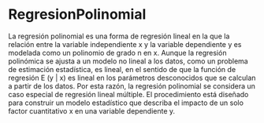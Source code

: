 # RegresionPolinomial

La regresión polinomial es una forma de regresión lineal en la que la relación entre la variable independiente x y la variable dependiente y es modelada como un polinomio de grado n en x. Aunque la regresión polinómica se ajusta a un modelo no lineal a los datos, como un problema de estimación estadística, es lineal, en el sentido de que la función de regresión E (y | x) es lineal en los parámetros desconocidos que se calculan a partir de los datos. Por esta razón, la regresión polinomial se considera un caso especial de regresión lineal múltiple. El procedimiento está diseñado para construir un modelo estadístico que describa el impacto de un solo factor cuantitativo x en una variable dependiente y.
